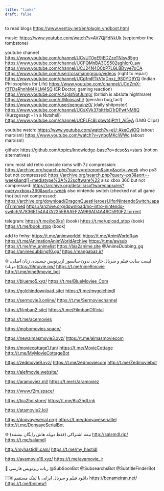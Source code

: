 ```yaml
---
title: "links"
draft: false
---
```


to read blogs
https://www.ventoy.net/en/plugin_vhdboot.html

music:
https://www.youtube.com/watch?v=AV7QjFdNkUk
(september the tombstone)

youtube channel
https://www.youtube.com/channel/UCvUT0gE9jEDZzeTNIsy85gg
https://www.youtube.com/channel/UCFQMnBA3CS502aghlcr0_aw
https://www.youtube.com/channel/UCJ24N4O0bP7LGLBDvye7oCA
https://www.youtube.com/user/rossmanngroup/videos (right to repair)
https://www.youtube.com/channel/UCp1mRTkVlqDnxz_9S0YD9YQ (Indian Philosophies for Life)
https://www.youtube.com/channel/UCdZmX-f3TDaRhnhM4KLM4SQ (ER Doctor, gaming reaction)
https://www.youtube.com/c/UpIsNotJump/ (british is abslote nightmare)
https://www.youtube.com/c/Moosashi/ (genshin bug,fact)
https://www.youtube.com/user/penguinz0/ (daily shitposter)
https://www.youtube.com/channel/UCsXVk37bltHxD1rDPwtNM8Q (Kurzgesagt – In a Nutshell)
https://www.youtube.com/channel/UCFLFc8Lpbwt4jPtY1_Ai5yA (LMG Clips)

youtube watch:
https://www.youtube.com/watch?v=eU-AkeOyiOQ (about marxism)
https://www.youtube.com/watch?v=ynbgMKclWWc (about marxism)

github:
https://github.com/topics/knowledge-base?o=desc&s=stars (notion alternatives)

rom:
most old retro console roms with 7z compression: 
https://archive.org/search.php?query=retrorom&sin=&sort=-week
also ps3 but not compressed: 
https://archive.org/search.php?query=ps3&sort=-week&and[]=mediatype%3A%22software%22
also xbox 360 but not compressed:
https://archive.org/details/softwarecapsules?query=xbox+360&sort=-week
also nintendo switch (checked not all game tho) but not compressed:
https://archive.org/download/DragonQuestHeroesI.IIforNintendoSwitchJapanTrimmed
https://archive.org/download/no-intro-nintendo-switch/A7836E154A47A225EBAAEF2A966AD4A46C5910F2.torrent

telegram:
https://t.me/bo0ks1 (book)
https://t.me/upload_stop (book)
https://t.me/book_stop (book)

add to fmhy:
https://t.me/animworlddl
https://t.me/AnimWorldRaw
https://t.me/AnimationAnimWorldArchive
https://t.me/awsub
https://t.me/my_animelist
https://bia2anime.site
@AnimeDubbing_gq
https://animedubbing10.gq/
https://mangabaz.ir/

🌐 لیست سایت فیلم و سریال خارجی بدون سانسور (زیرنویس چسبیده، زبان اصلی، دوبله)
https://9movie.pw/
https://t.me/nine9movie
http://t.me/nine9movie_bot

https://bluemo5.xyz/
https://t.me/BlueMoviee_Com

https://golchindownload.site/
https://t.me/mygolchindl

https://sermovie3.online/
https://t.me/Sermoviechannel



https://filmban2.site/
https://t.me/FilmbanOfficial

https://t.me/acemovies

https://mobomovies.space/

https://newalmasmovie3.xyz/
https://t.me/almasmoviecom

https://moviecottage1.fun/
https://t.me/MovieCottage
http://t.me/MyMovieCottageBot

https://zedmovie9.xyz/
https://t.me/zedmoviecom
http://t.me/Zedmoviebot

https://alefmovie.website/

https://aramoviez.ml/
https://t.me/s/aramoviez

https://www.f2m.space/

https://bia2hd.store/
https://t.me/Bia2hdLink

https://atamovie2.lol/

https://donyayeserial.org/
https://t.me/donyayeserialtel
http://t.me/DonyayeSerialBot


🌐 نیمه اشتراکی (فقط دوبله هاش رایگان نیستند)
http://salamdl.rip/
https://t.me/salamdl

http://myhastidl1.cam/
https://t.me/my_hastidl

https://avamovie16.xyz/
https://t.me/avamovie_ir

🤖 ربات زیرنویس فارسی
@SubSoonBot
@SubsearchsBot
@SubtitleFinderBot

🇮🇷 دانلود فیلم و سریال ایرانی با لینک مستقیم
https://benameiran.net/
https://t.me/bninew1

